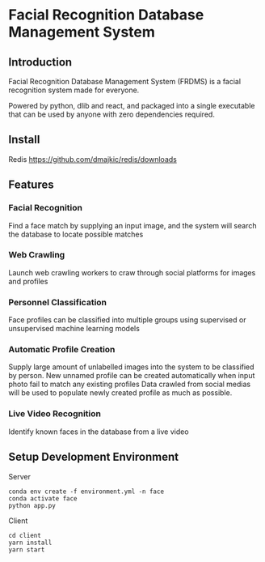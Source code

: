 # Facial Recognition Database Management System

## Introduction
Facial Recognition Database Management System (FRDMS) is a facial recognition system made for everyone. 

Powered by python, dlib and react, and packaged into a single executable that can be used by anyone with zero dependencies required.

## Install
Redis
https://github.com/dmajkic/redis/downloads


## Features
### Facial Recognition 
Find a face match by supplying an input image, and the system will search the database to locate possible matches

### Web Crawling 
Launch web crawling workers to craw through social platforms for images and profiles

### Personnel Classification
Face profiles can be classified into multiple groups using supervised or unsupervised machine learning models

### Automatic Profile Creation
Supply large amount of unlabelled images into the system to be classified by person.
New unnamed profile can be created automatically when input photo fail to match any existing profiles
Data crawled from social medias will be used to populate newly created profile as much as possible.

### Live Video Recognition
Identify known faces in the database from a live video


## Setup Development Environment
Server
```
conda env create -f environment.yml -n face
conda activate face
python app.py
```

Client
```
cd client
yarn install
yarn start
```
